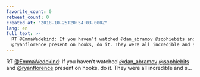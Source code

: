 ```yaml
---
favorite_count: 0
retweet_count: 0
created_at: "2018-10-25T20:54:03.000Z"
lang: en
full_text: >-
  RT @EmmaWedekind: If you haven’t watched @dan_abramov @sophiebits and
  @ryanflorence present on hooks, do it. They were all incredible and s…
---
```


RT [@EmmaWedekind](https://twitter.com/EmmaWedekind): If you haven’t watched
[@dan_abramov](https://twitter.com/dan_abramov)
[@sophiebits](https://twitter.com/sophiebits) and
[@ryanflorence](https://twitter.com/ryanflorence) present on hooks, do it. They
were all incredible and s…
